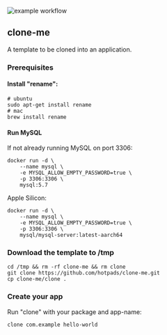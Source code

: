![example workflow](https://github.com/pranavbheda/test-clone-me/actions/workflows/maven.yml/badge.svg)
## clone-me

A template to be cloned into an application.

### Prerequisites

#### Install "rename":

```
# ubuntu
sudo apt-get install rename
# mac
brew install rename
```

#### Run MySQL

If not already running MySQL on port 3306:

```
docker run -d \
	--name mysql \
	-e MYSQL_ALLOW_EMPTY_PASSWORD=true \
	-p 3306:3306 \
	mysql:5.7
```

Apple Silicon:
```
docker run -d \
	--name mysql \
	-e MYSQL_ALLOW_EMPTY_PASSWORD=true \
	-p 3306:3306 \
	mysql/mysql-server:latest-aarch64
```

### Download the template to /tmp

```
cd /tmp && rm -rf clone-me && rm clone
git clone https://github.com/hotpads/clone-me.git
cp clone-me/clone .
```

### Create your app

Run "clone" with your package and app-name:

```
clone com.example hello-world
```
